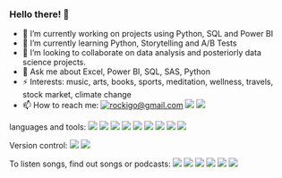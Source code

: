 ### Hello there! 👋

- 🔭 I’m currently working on projects using Python, SQL and Power BI
- 🌱 I’m currently learning Python, Storytelling and A/B Tests
- 🤝 I’m looking to collaborate on data analysis and posteriorly data science projects.
- 💬 Ask me about Excel, Power BI, SQL, SAS, Python
- ⚡ Interests: music, arts, books, sports, meditation, wellness, travels, stock market, climate change
- 📫 How to reach me: 
<a href="mailto:rockigo@gmail.com">![rockigo@gmail.com](https://img.shields.io/badge/Gmail-D14836?style=for-the-badge&logo=gmail&logoColor=white)</a>
[<img src="https://img.shields.io/badge/linkedin-%230077B5.svg?&style=for-the-badge&logo=linkedin&logoColor=white" />](https://www.linkedin.com/in/rodrigohigashi/)
[<img src="https://img.shields.io/badge/Twitter-%231DA1F2.svg?style=for-the-badge&logo=Twitter&logoColor=white" />](https://www.twitter.com/rodrigohigashi) 
 
 languages and tools:
 <img src = "https://img.shields.io/badge/Microsoft_Excel-217346?style=for-the-badge&logo=microsoft-excel&logoColor=white" />
 <img src = "https://img.shields.io/badge/Notepad++-90E59A.svg?style=for-the-badge&logo=notepad%2B%2B&logoColor=black" />
 <img src = "https://img.shields.io/badge/power_bi-F2C811?style=for-the-badge&logo=powerbi&logoColor=black" />
 <img src = "https://img.shields.io/badge/Tableau-E97627?style=for-the-badge&logo=Tableau&logoColor=white" />
 <img src = "https://img.shields.io/badge/Visual%20Studio%20Code-0078d7.svg?style=for-the-badge&logo=visual-studio-code&logoColor=white" />
 <img src = "https://img.shields.io/badge/PLSQL-F80000?style=for-the-badge&logo=oracle&logoColor=black" />
 <img src = "https://img.shields.io/badge/PyCharm-000000.svg?&style=for-the-badge&logo=PyCharm&logoColor=white" />
 <img src = "https://img.shields.io/badge/python-3670A0?style=for-the-badge&logo=python&logoColor=ffdd54" />
 <img src = "https://img.shields.io/badge/Colab-F9AB00?style=for-the-badge&logo=googlecolab&color=525252" />
 
 Version control:
 <img src = "https://img.shields.io/badge/git-%23F05033.svg?style=for-the-badge&logo=git&logoColor=white" />
 <img src = "https://img.shields.io/badge/github-%23121011.svg?style=for-the-badge&logo=github&logoColor=white" />
 
 To listen songs, find out songs or podcasts:
 <img src = "https://img.shields.io/badge/Google_Podcasts-4285F4?style=for-the-badge&logo=google-podcasts&logoColor=white" />
 <img src = "https://img.shields.io/badge/iheart-A80025?style=for-the-badge&logo=iheartradio&logoColor=white" />
 <img src = "https://img.shields.io/badge/last.fm-D51007?style=for-the-badge&logo=last.fm&logoColor=white" />
 <img src = "https://img.shields.io/badge/Spotify-1ED760?style=for-the-badge&logo=spotify&logoColor=white" />
 <img src = "https://img.shields.io/badge/shazam-1476FE?style=for-the-badge&logo=shazam&logoColor=white" />
 <img src = "https://img.shields.io/badge/YouTube_Music-FF0000?style=for-the-badge&logo=youtube-music&logoColor=white" />

 


